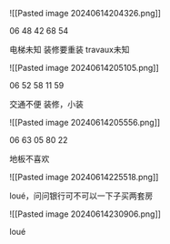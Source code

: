 
![[Pasted image 20240614204326.png]]

06 48 42 68 54

电梯未知
装修要重装
travaux未知

![[Pasted image 20240614205105.png]]

06 52 58 11 59

交通不便
装修，小装

![[Pasted image 20240614205556.png]]

06 63 05 80 22

地板不喜欢

![[Pasted image 20240614225518.png]]

loué，问问银行可不可以一下子买两套房

![[Pasted image 20240614230906.png]]

loué

